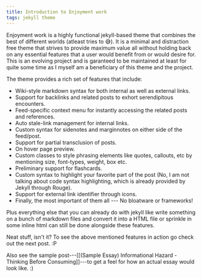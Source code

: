 ```yaml
---
title: Introduction to Enjoyment work
tags: jekyll theme
---
```


Enjoyment work is a highly functional jekyll-based theme that combines the best of different worlds (atleast tries to 😅). It is a minimal and distraction free theme that strives to provide maximum value all without holding back on any essential features that a user would benefit from or would desire for. This is an evolving project and is garanteed to be maintained at least for quite some time as I myself am a beneficiary of this theme and the project.

The theme provides a rich set of features that include:

- Wiki-style markdown syntax for both internal as well as external links.
- Support for backlinks and related posts to exhort serendipitous encounters.
- Feed-specific context menu for instantly accessing the related posts and references.
- Auto stale-link management for internal links.
- Custom syntax for sidenotes and marginnotes on either side of the feed/post.
- Support for partial transclusion of posts.
- On hover page preview.
- Custom classes to style phrasing elements like quotes, callouts, etc by mentioning size, font-types, weight, box etc.
- Preliminary support for flashcards.
- Custom syntax to highlight your favorite part of the post (No, I am not talking about code syntax highlighting, which is already provided by Jekyll through Rouge).
- Support for external link identifier through icons.
- Finally, the most important of them all --- No bloatware or frameworks!

Plus everything else that you can already do with jekyll like write something on a bunch of markdown files and convert it into a HTML file or sprinkle in some inline html can still be done alongside these features.

Neat stuff, isn't it? To see the above mentioned features in action go check out the next post. :P

Also see the sample post---[[(Sample Essay) Informational Hazard - Thinking Before Consuming]]---to get a feel for how an actual essay would look like. :)
